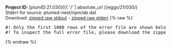 **Project ID:** [plumID:21.030]({{ '/' | absolute_url }}eggs/21/030/)  
Stderr for source:  plumed-nest/npm/ab.dat   
Download: [zipped raw stdout](ab.dat.plumed.stdout.txt.zip) - [zipped raw stderr](ab.dat.plumed.stderr.txt.zip) 
{% raw %}
<pre>
#! Only the first 1000 rows of the error file are shown below
#! To inspect the full error file, please download the zipped raw stderr file above
</pre>
{% endraw %}
